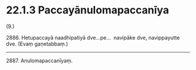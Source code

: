 # 22.1.3 Paccayānulomapaccanīya

(9.)

2886\. Hetupaccayā naadhipatiyā dve…pe…  navipāke dve, navippayutte dve. (Evaṃ gaṇetabbaṃ.)

---

2887\. Anulomapaccanīyaṃ.
